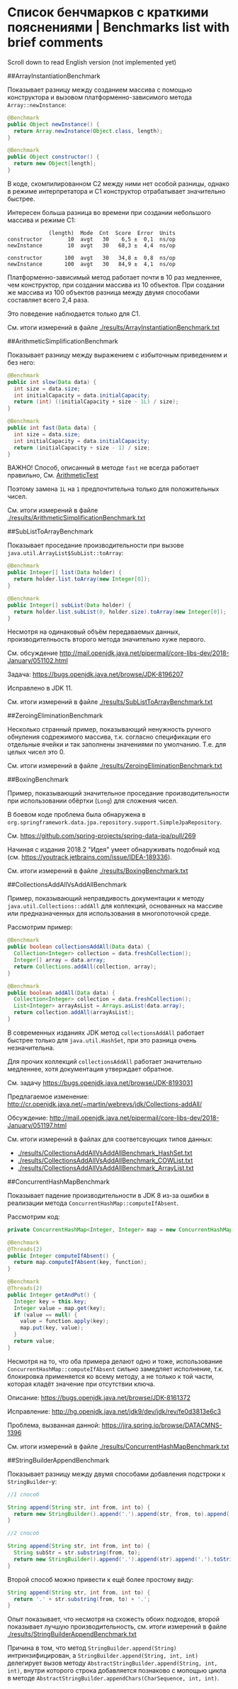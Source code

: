 # Список бенчмарков с краткими пояснениями | Benchmarks list with brief comments

Scroll down to read English version (not implemented yet)


##ArrayInstantiationBenchmark

Показывает разницу между созданием массива с помощью конструктора и вызовом платформенно-зависимого метода `Array::newInstance`:

```java
@Benchmark
public Object newInstance() {
  return Array.newInstance(Object.class, length);
}

@Benchmark
public Object constructor() {
  return new Object[length];
}
```

В коде, скомпилированном С2 между ними нет особой разницы, однако в режиме интерпретатора и С1 конструктор отрабатывает значительно быстрее.

Интересен больша разница во времени при создании небольшого массива и режиме С1:
```
             (length)  Mode  Cnt  Score  Error  Units
constructor        10  avgt   30    6,5 ±  0,1  ns/op
newInstance        10  avgt   30   68,3 ±  4,4  ns/op

constructor       100  avgt   30   34,8 ±  0,8  ns/op
newInstance       100  avgt   30   84,9 ±  4,1  ns/op
```

Платформенно-зависимый метод работает почти в 10 раз медленнее, чем конструктор, при создании массива из 10 объектов.
При создании же массива из 100 объектов разница между двумя способами составляет всего 2,4 раза.

Это поведение наблюдается только для С1.

См. итоги измерений в файле [./results/ArrayInstantiationBenchmark.txt](./results/ArrayInstantiationBenchmark.txt)

##ArithmeticSimplificationBenchmark

Показывает разницу между выражением с избыточным приведением и без него:

```java
@Benchmark
public int slow(Data data) {
  int size = data.size;
  int initialCapacity = data.initialCapacity;
  return (int) ((initialCapacity + size - 1L) / size);
}

@Benchmark
public int fast(Data data) {
  int size = data.size;
  int initialCapacity = data.initialCapacity;
  return (initialCapacity + size - 1) / size;
}
```

ВАЖНО! Способ, описанный в методе `fast` не всегда работает правильно, 
См. [ArithmeticTest](./benchmark-source/src/test/java/com/luxoft/logeek/ArithmeticTest.java)

Поэтому замена `1L` на `1` предпочтительна только для положительных чисел.

См. итоги измерений в файле [./results/ArithmeticSimplificationBenchmark.txt](./results/ArithmeticSimplificationBenchmark.txt)

##SubListToArrayBenchmark

Показывает проседание производительности при вызове `java.util.ArrayList$SubList::toArray`:

```java
@Benchmark
public Integer[] list(Data holder) {
  return holder.list.toArray(new Integer[0]);
}

@Benchmark
public Integer[] subList(Data holder) {
  return holder.list.subList(0, holder.size).toArray(new Integer[0]);
}
```

Несмотря на одинаковый объём передаваемых данных, производителньость второго метода значительно хуже первого.

См. обсуждение http://mail.openjdk.java.net/pipermail/core-libs-dev/2018-January/051102.html

Задача: https://bugs.openjdk.java.net/browse/JDK-8196207

Исправлено в JDK 11.

См. итоги измерений в файле [./results/SubListToArrayBenchmark.txt](./results/SubListToArrayBenchmark.txt)

##ZeroingEliminationBenchmark

Несколько странный пример, показывающий ненужность ручного обнуления содрежимого массива,
т.к. согласно спецификации его отдельные ячейки и так заполнены значениями по умолчанию.
Т.е. для целых чисел это 0.

См. итоги измерений в файле [./results/ZeroingEliminationBenchmark.txt](./results/ZeroingEliminationBenchmark.txt)

##BoxingBenchmark

Пример, показывающий значительное проседание производительности при использовании обёртки (`Long`) для
сложения чисел.

В боевом коде проблема была обнаружена в `org.springframework.data.jpa.repository.support.SimpleJpaRepository`.

См. https://github.com/spring-projects/spring-data-jpa/pull/269

Начиная с издания 2018.2 "Идея" умеет обнаруживать подобный код (см. https://youtrack.jetbrains.com/issue/IDEA-189336).

См. итоги измерений в файле [./results/BoxingBenchmark.txt](./results/BoxingBenchmark.txt)

##CollectionsAddAllVsAddAllBenchmark

Пример, показывающий неправдивость документации к методу `java.util.Collections::addAll` для коллекций, основанных на массиве
или предназначенных для использования в многопоточной среде.

Рассмотрим пример:
```java
@Benchmark
public boolean collectionsAddAll(Data data) {
  Collection<Integer> collection = data.freshCollection();
  Integer[] array = data.array;
  return Collections.addAll(collection, array);
}

@Benchmark
public boolean addAll(Data data) {
  Collection<Integer> collection = data.freshCollection();
  List<Integer> arrayAsList = Arrays.asList(data.array);
  return collection.addAll(arrayAsList);
}
```

В современных изданиях JDK метод `collectionsAddAll` работает быстрее только для `java.util.HashSet`, при это разница очень незначительна.

Для прочих коллекций `collectionsAddAll` работает значительно медленнее, хотя документация утверждает обратное.

См. задачу https://bugs.openjdk.java.net/browse/JDK-8193031

Предлагаемое изменение: http://cr.openjdk.java.net/~martin/webrevs/jdk/Collections-addAll/

Обсуждение: http://mail.openjdk.java.net/pipermail/core-libs-dev/2018-January/051197.html

См. итоги измерений в файлах для соответсвующих типов данных:
 - [./results/CollectionsAddAllVsAddAllBenchmark_HashSet.txt](./results/CollectionsAddAllVsAddAllBenchmark_HashSet.txt)
 - [./results/CollectionsAddAllVsAddAllBenchmark_COWList.txt](./results/CollectionsAddAllVsAddAllBenchmark_COWList.txt)
 - [./results/CollectionsAddAllVsAddAllBenchmark_ArrayList.txt](./results/CollectionsAddAllVsAddAllBenchmark_ArrayList.txt)

##ConcurrentHashMapBenchmark

Показывает падение производительности в JDK 8 из-за ошибки в реализации метода `ConcurrentHashMap::computeIfAbsent`.

Рассмотрим код:
```java
private ConcurrentHashMap<Integer, Integer> map = new ConcurrentHashMap<>();

@Benchmark
@Threads(2)
public Integer computeIfAbsent() {
  return map.computeIfAbsent(key, function);
}

@Benchmark
@Threads(2)
public Integer getAndPut() {
  Integer key = this.key;
  Integer value = map.get(key);
  if (value == null) {
    value = function.apply(key);
    map.put(key, value);
  }
  return value;
}
```

Несмотря на то, что оба примера делают одно и тоже, использование `ConcurrentHashMap::computeIfAbsent`
сильно замедляет исполнение, т.к. блокировка применяется ко всему методу, а не только к той части, которая
кладёт значение при отсутствии ключа.

Описание: https://bugs.openjdk.java.net/browse/JDK-8161372

Исправление: http://hg.openjdk.java.net/jdk9/dev/jdk/rev/fe0d3813e6c3

Проблема, вызванная данной: https://jira.spring.io/browse/DATACMNS-1396

См. итоги измерений в файле [./results/ConcurrentHashMapBenchmark.txt](./results/ConcurrentHashMapBenchmark.txt)

##StringBuilderAppendBenchmark

Показывает разницу между двумя способами добавления подстроки к `StringBuilder`-у:
```java
//1 способ

String append(String str, int from, int to) {
  return new StringBuilder().append('.').append(str, from, to).append('.').toString();
}

//2 способ

String append(String str, int from, int to) {
  String subStr = str.substring(from, to);
  return new StringBuilder().append('.').append(str).append('.').toString();
}
```
Второй способ можно привести к ещё более простому виду:
```java
String append(String str, int from, int to) {
  return '.' + str.substring(from, to) + '.';
}
```

Опыт показывает, что несмотря на схожесть обоих подходов, второй показывает лучшую производительность,
см. итоги измерений в файле [./results/StringBuilderAppendBenchmark.txt](./results/StringBuilderAppendBenchmark.txt)

Причина в том, что метод `StringBuilder.append(String)` интринзифицирован, а `StringBuilder.append(String, int, int)`
делегирует вызов методу `AbstractStringBuilder.append(String, int, int)`, внутри которого строка добавляется познаково
с мопощью цикла в методе `AbstractStringBuilder.appendChars(CharSequence, int, int)`. 
